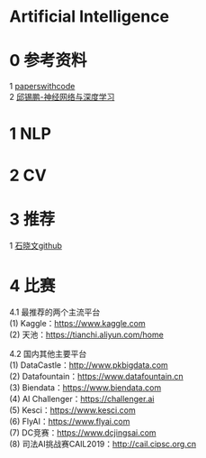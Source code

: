 # Artificial Intelligence

0 参考资料
=
1  [paperswithcode](https://paperswithcode.com/sota)<br>
2  [邱锡鹏-神经网络与深度学习](https://nndl.github.io/)<br>

1 NLP
=


2 CV
=

3 推荐
=
1  [石晓文github](https://github.com/princewen/tensorflow_practice/tree/master/recommendation)<br>

4 比赛
=
4.1 最推荐的两个主流平台<br>
(1) Kaggle：https://www.kaggle.com<br>
(2) 天池：https://tianchi.aliyun.com/home<br>

4.2 国内其他主要平台<br>
(1) DataCastle：http://www.pkbigdata.com<br>
(2) Datafountain：https://www.datafountain.cn<br>
(3) Biendata：https://www.biendata.com<br>
(4) AI Challenger：https://challenger.ai<br>
(5) Kesci：https://www.kesci.com<br>
(6) FlyAI：https://www.flyai.com<br>
(7) DC竞赛：https://www.dcjingsai.com<br>
(8) 司法AI挑战赛CAIL2019：http://cail.cipsc.org.cn<br>
